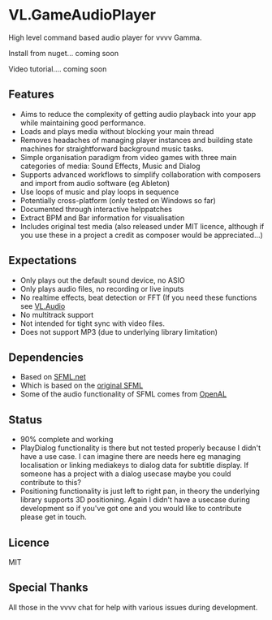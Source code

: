 # VL.GameAudioPlayer
High level command based audio player for vvvv Gamma.

Install from nuget... coming soon 

Video tutorial.... coming soon 


## Features 
* Aims to reduce the complexity of getting audio playback into your app while maintaining good performance.
* Loads and plays media without blocking your main thread 
* Removes headaches of managing player instances and building state machines for straightforward background music tasks. 
* Simple organisation paradigm from video games with three main categories of media: Sound Effects, Music and Dialog
* Supports advanced workflows to simplify collaboration with composers and import from audio software (eg Ableton) 
* Use loops of music and play loops in sequence
* Potentially cross-platform (only tested on Windows so far)  
* Documented through interactive helppatches 
* Extract BPM and Bar information for visualisation 
* Includes original test media (also released under MIT licence, although if you use these in a project a credit as composer would be appreciated...)  

## Expectations
* Only plays out the default sound device, no ASIO 
* Only plays audio files, no recording or live inputs 
* No realtime effects, beat detection or FFT 
(If you need these functions see [VL.Audio](https://github.com/vvvv/VL.Audio) 
* No multitrack support 
* Not intended for tight sync with video files.  
* Does not support MP3 (due to underlying library limitation) 

## Dependencies 
* Based on [SFML.net](https://github.com/SFML/SFML.Net)
* Which is based on the [original SFML](https://www.sfml-dev.org/)
* Some of the audio functionality of SFML comes from [OpenAL](https://www.openal.org/)

## Status 
* 90% complete and working 
* PlayDialog functionality is there but not tested properly because I didn't have a use case. I can imagine there are needs here eg managing localisation or linking mediakeys to dialog data for subtitle display. If someone has a project with a dialog usecase maybe you could contribute to this? 
* Positioning functionality is just left to right pan, in theory the underlying library supports 3D positioning. Again I didn't have a usecase during development so if you've got one and you would like to contribute please get in touch. 

## Licence 
MIT 

## Special Thanks
All those in the vvvv chat for help with various issues during development. 
 
